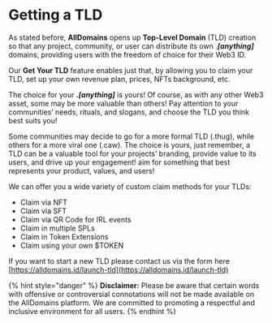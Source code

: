 # Getting a TLD

As stated before, **AllDomains** opens up **Top-Level Domain** (TLD) creation so that any project, community, or user can distribute its own ._**\[anything]**_ domains, providing users with the freedom of choice for their Web3 ID.

Our **Get Your TLD** feature enables just that, by allowing you to claim your TLD, set up your own revenue plan, prices, NFTs background, etc.

The choice for your _**.\[anything]**_ is yours! Of course, as with any other Web3 asset, some may be more valuable than others! Pay attention to your communities’ needs, rituals, and slogans, and choose the TLD you think best suits you!

Some communities may decide to go for a more formal TLD (.thug), while others for a more viral one (.caw). The choice is yours, just remember, a TLD can be a valuable tool for your projects’ branding, provide value to its users, and drive up your engagement! aim for something that best represents your product, values, and users!

We can offer you a wide variety of custom claim methods for your TLDs:&#x20;

* Claim via NFT
* Claim via SFT
* Claim via QR Code for IRL events
* Claim in multiple SPLs
* Claim in Token Extensions
* Claim using your own $TOKEN

If you want to start a new TLD please contact us via the form here [https://alldomains.id/launch-tld](https://alldomains.id/launch-tld)

{% hint style="danger" %}
**Disclaimer:** Please be aware that certain words with offensive or controversial connotations will not be made available on the AllDomains platform. We are committed to promoting a respectful and inclusive environment for all users.&#x20;
{% endhint %}

